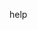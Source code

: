 help
<!---
Kmb995s/Kmb995s is a ✨ special ✨ repository because its `README.md` (this file) appears on your GitHub profile.
You can click the Preview link to take a look at your changes.
--->
